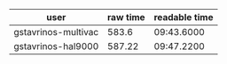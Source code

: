 | user | raw time | readable time |
| - | - | - |
| gstavrinos-multivac | 583.6 | 09:43.6000 |
| gstavrinos-hal9000 | 587.22 | 09:47.2200 |

